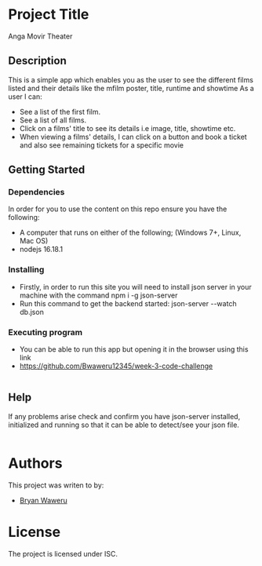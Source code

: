 # Project Title

Anga Movir Theater

## Description
This is a simple app which enables you as the user to see the different films listed and their details like the mfilm poster, title, runtime and showtime
As a user I can:
* See a list of the first film. 
* See a list of all films. 
* Click on a films' title to see its details i.e image, title, showtime etc.
* When viewing a films' details, I can click on a button and book a ticket and also see remaining tickets for a specific movie


## Getting Started

### Dependencies

In order for you to use the content on this repo ensure you have the following:

* A computer that runs on either of the following; (Windows 7+, Linux, Mac OS)
* nodejs 16.18.1

### Installing

* Firstly, in order to run this site you will need to install json server in your machine with the command npm i -g json-server
* Run this command to get the backend started: json-server --watch db.json

### Executing program

* You can be able to run this app but opening it in the browser using this link 
* https://github.com/Bwaweru12345/week-3-code-challenge
```

```

## Help

If any problems arise check and confirm you have json-server installed, initialized and running so that it can be able to detect/see your json file.
```

```

# Authors
This project was writen to by:
- [Bryan Waweru](https://github.com/Bwaweru12345)

# License
The project is licensed under ISC.

